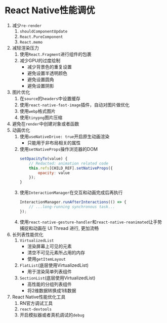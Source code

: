 # React Native性能调优
1. 减少`re-render`
    1. `shouldComponentUpdate`
    2. `React.PureComponent`
    3. `React.memo`
2. 减轻渲染压力
    1. 使用`React.Fragment`进行组件的包裹
    2. 减少GPU的过度绘制
        * 减少背景色的重复设置
        * 避免设置半透明颜色
        * 避免设置圆角
        * 避免设置阴影 
3. 图片优化
    1. 在`source`的`headers`中设置缓存
    2. 使用`react-native-fast-image`插件，自动对图片做优化
    3. 使用`webp`格式图片
    4. 使用`tinypng`图片压缩
4. 避免在`render`中创建对象或者函数
5. 动画优化
    1. 使用`useNativeDrive: true`开启原生动画渲染
        * 只能用于非布局相关的属性
    2. 使用`setNativeProps`操作浏览器的DOM
        ```js
        setOpacityTo(value) {
            // Redacted: animation related code
            this.refs[CHILD_REF].setNativeProps({
                opacity: value
            });
        }
        ```
    3. 使用`InteractionManager`在交互和动画完成后再执行
        ```js
        InteractionManager.runAfterInteractions(() => {
            // ...long-running synchronous task...
        });
        ```
    4. 使用`react-native-gesture-handler`和`react-native-reanimated`让手势捕捉和动画在 UI Thread 进行, 更加流畅
6. 长列表性能优化
    1. `VirtualizedList`
        * 渲染屏幕上可见的元素
        * 清空不可见元素所占用的内存
        * 使用`getItemLayout`
    2. `FlatList`(底层使用VirtualizedList)
        * 用于渲染简单列表组件
    3. `SectionList`(底层使用VirtualizedList)
        * 高性能的分组列表组件
        * 将2维数据转换成1纬数据
7. React Native性能优化工具
    1. RN官方调试工具
    2. `react-devtools`
    3. 开启模拟器或者真机调试的`debug`